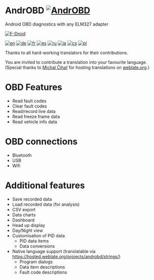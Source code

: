 # AndrOBD [![AndrOBD](https://f-droid.org/repo/icons/com.fr3ts0n.ecu.gui.androbd.10305.png)](https://f-droid.org/repository/browse/?fdfilter=AndrOBD&fdid=com.fr3ts0n.ecu.gui.androbd)
Android OBD diagnostics with any ELM327 adapter

[![F-Droid](https://f-droid.org/wiki/images/0/06/F-Droid-button_get-it-on.png)](https://f-droid.org/repository/browse/?fdfilter=AndrOBD&fdid=com.fr3ts0n.ecu.gui.androbd)

[![en](https://hosted.weblate.org/widgets/androbd/en/shields-badge.svg)](https://hosted.weblate.org/projects/androbd/strings/en/)
[![de](https://hosted.weblate.org/widgets/androbd/de/shields-badge.svg)](https://hosted.weblate.org/projects/androbd/strings/de/)
[![fr](https://hosted.weblate.org/widgets/androbd/fr/shields-badge.svg)](https://hosted.weblate.org/projects/androbd/strings/fr/)
[![es](https://hosted.weblate.org/widgets/androbd/es/shields-badge.svg)](https://hosted.weblate.org/projects/androbd/strings/es/)
[![ru](https://hosted.weblate.org/widgets/androbd/ru/shields-badge.svg)](https://hosted.weblate.org/projects/androbd/strings/ru/)
[![ja](https://hosted.weblate.org/widgets/androbd/ja/shields-badge.svg)](https://hosted.weblate.org/projects/androbd/strings/ja/)
[![cs](https://hosted.weblate.org/widgets/androbd/cs/shields-badge.svg)](https://hosted.weblate.org/projects/androbd/strings/cs/)
[![pl](https://hosted.weblate.org/widgets/androbd/pl/shields-badge.svg)](https://hosted.weblate.org/projects/androbd/strings/pl/)

Thanks to all hard-working translators for their contributions.

You are invited to contribute a translation into your favourite language. 
(Special thanks to [Michal Čihař](https://github.com/nijel) for hosting translations on [weblate.org](http://weblate.org/).)

# OBD Features
* Read fault codes
* Clear fault codes
* Read/record live data
* Read freeze frame data
* Read vehicle info data

# OBD connections
* Bluetooth
* USB
* Wifi

# Additional features
* Save recorded data
* Load recorded data (for analysis)
* CSV export
* Data charts
* Dashboard
* Head up display
* Day/Night view
* Customisation of PID data
  + PID data items
  + Data conversions
* Native language support (translatable via https://hosted.weblate.org/projects/androbd/strings/)
  + Program dialogs
  + Data item descriptions
  + Fault code descriptions
